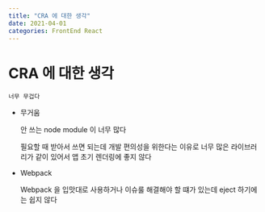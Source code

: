 ```yaml
---
title: "CRA 에 대한 생각"
date: 2021-04-01
categories: FrontEnd React
---
```


# CRA 에 대한 생각

    너무 무겁다

- 무거움

  안 쓰는 node module 이 너무 많다

  필요할 때 받아서 쓰면 되는데 개발 편의성을 위한다는 이유로 너무 많은 라이브러리가 같이 있어서 앱 초기 렌더링에 좋지 않다

- Webpack

  Webpack 을 입맛대로 사용하거나 이슈룰 해결해야 할 떄가 있는데 eject 하기에는 쉽지 않다
